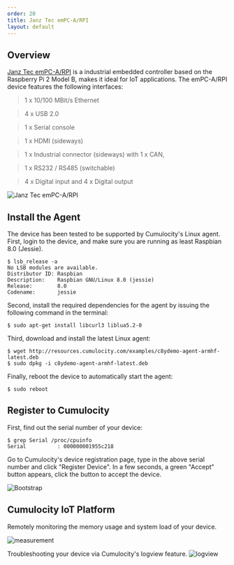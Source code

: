 ```yaml
---
order: 20
title: Janz Tec emPC-A/RPI
layout: default
---
```


## Overview

[Janz Tec emPC-A/RPI](https://www.janztec.com/en/products/embedded-computing/empc/empc-arpi/) is a industrial embedded controller based on the Raspberry Pi 2 Model B, makes it ideal for IoT applications. The emPC-A/RPI device features the following interfaces:

> 1 x 10/100 MBit/s Ethernet

> 4 x USB 2.0

> 1 x Serial console

> 1 x HDMI (sideways)

> 1 x Industrial connector (sideways) with 1 x CAN,

> 1 x RS232 / RS485 (switchable)

> 4 x Digital input and 4 x Digital output

![Janz Tec emPC-A/RPI](/guides/devices/janztec/janztec.png)

## Install the Agent

The device has been tested to be supported by Cumulocity's Linux agent. First, login to the device, and make sure you are running as least Raspbian 8.0 (Jessie).

```shell
$ lsb_release -a
No LSB modules are available.
Distributor ID: Raspbian
Description:    Raspbian GNU/Linux 8.0 (jessie)
Release:        8.0
Codename:       jessie
```

Second, install the required dependencies for the agent by issuing the following command in the terminal:

```shell
$ sudo apt-get install libcurl3 liblua5.2-0
```

Third, download and install the latest Linux agent:

```shell
$ wget http://resources.cumulocity.com/examples/c8ydemo-agent-armhf-latest.deb
$ sudo dpkg -i c8ydemo-agent-armhf-latest.deb
```

Finally, reboot the device to automatically start the agent:

```shell
$ sudo reboot
```

## Register to Cumulocity

First, find out the serial number of your device:

```shell
$ grep Serial /proc/cpuinfo
Serial          : 000000001955c218
```

Go to Cumulocity's device registration page, type in the above serial number and click "Register Device". In a few seconds, a green "Accept" button appears, click the button to accept the device.

![Bootstrap](/guides/devices/janztec/bootstrap.png)

## Cumulocity IoT Platform

Remotely monitoring the memory usage and system load of your device.

![measurement](/guides/devices/janztec/measurement.png)

Troubleshooting your device via Cumulocity's logview feature.
![logview](/guides/devices/janztec/logview.png)
